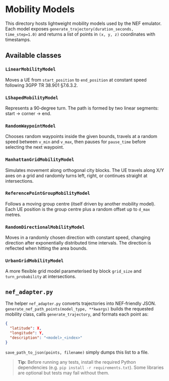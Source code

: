 # Mobility Models

This directory hosts lightweight mobility models used by the NEF emulator. Each model exposes `generate_trajectory(duration_seconds, time_step=1.0)` and returns a list of points in `(x, y, z)` coordinates with timestamps.

## Available classes

### `LinearMobilityModel`
Moves a UE from `start_position` to `end_position` at constant speed following 3GPP TR 38.901 §7.6.3.2.

### `LShapedMobilityModel`
Represents a 90‑degree turn. The path is formed by two linear segments: start → corner → end.

### `RandomWaypointModel`
Chooses random waypoints inside the given bounds, travels at a random speed between `v_min` and `v_max`, then pauses for `pause_time` before selecting the next waypoint.

### `ManhattanGridMobilityModel`
Simulates movement along orthogonal city blocks. The UE travels along X/Y axes on a grid and randomly turns left, right, or continues straight at intersections.

### `ReferencePointGroupMobilityModel`
Follows a moving group centre (itself driven by another mobility model). Each UE position is the group centre plus a random offset up to `d_max` metres.

### `RandomDirectionalMobilityModel`
Moves in a randomly chosen direction with constant speed, changing direction after exponentially distributed time intervals. The direction is reflected when hitting the area bounds.

### `UrbanGridMobilityModel`
A more flexible grid model parameterised by block `grid_size` and `turn_probability` at intersections.

## `nef_adapter.py`

The helper `nef_adapter.py` converts trajectories into NEF‑friendly JSON. `generate_nef_path_points(model_type, **kwargs)` builds the requested mobility class, calls `generate_trajectory`, and formats each point as:
```json
{
  "latitude": X,
  "longitude": Y,
  "description": "<model>_<index>"
}
```
`save_path_to_json(points, filename)` simply dumps this list to a file.

> **Tip:** Before running any tests, install the required Python dependencies (e.g. `pip install -r requirements.txt`). Some libraries are optional but tests may fail without them.
